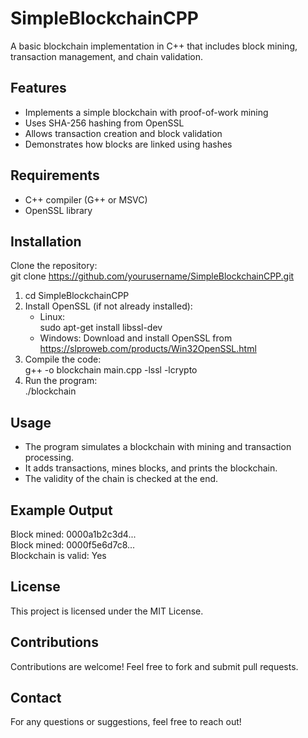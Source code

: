 # **SimpleBlockchainCPP**

A basic blockchain implementation in C++ that includes block mining, transaction management, and chain validation.

## **Features**

* Implements a simple blockchain with proof-of-work mining  
* Uses SHA-256 hashing from OpenSSL  
* Allows transaction creation and block validation  
* Demonstrates how blocks are linked using hashes

## **Requirements**

* C++ compiler (G++ or MSVC)  
* OpenSSL library

## **Installation**

Clone the repository:  
git clone https://github.com/yourusername/SimpleBlockchainCPP.git

1. cd SimpleBlockchainCPP  
2. Install OpenSSL (if not already installed):  
   * Linux:  
     sudo apt-get install libssl-dev  
   * Windows: Download and install OpenSSL from https://slproweb.com/products/Win32OpenSSL.html  
3. Compile the code:  
   g++ \-o blockchain main.cpp \-lssl \-lcrypto  
4. Run the program:  
   ./blockchain

## **Usage**

* The program simulates a blockchain with mining and transaction processing.  
* It adds transactions, mines blocks, and prints the blockchain.  
* The validity of the chain is checked at the end.

## **Example Output**

Block mined: 0000a1b2c3d4...  
Block mined: 0000f5e6d7c8...  
Blockchain is valid: Yes

## **License**

This project is licensed under the MIT License.

## **Contributions**

Contributions are welcome\! Feel free to fork and submit pull requests.

## **Contact**

For any questions or suggestions, feel free to reach out\!

